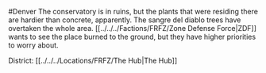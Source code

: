 #Denver 
The conservatory is in ruins, but the plants that were residing there are hardier than concrete, apparently. The sangre del diablo trees have overtaken the whole area. [[../../../Factions/FRFZ/Zone Defense Force|ZDF]] wants to see the place burned to the ground, but they have higher priorities to worry about.

District: [[../../../Locations/FRFZ/The Hub|The Hub]]